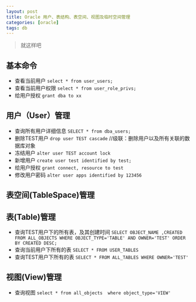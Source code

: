 ```yaml
---
layout: post
title: Oracle 用户、表结构、表空间、视图及临时空间管理
categories: [oracle]
tags: db
---
```


> 就这样吧

## 基本命令

- 查看当前用户
`select * from user_users;`
- 查看当前用户权限
`select * from user_role_privs;`
- 给用户授权
`grant dba to xx`

## 用户（User）管理

- 查询所有用户详细信息
`SELECT * from dba_users;`
- 删除TEST用户
`drop user TEST cascade` //级联：删除用户以及所有关联的数据库对象
- 冻结用户
`alter user TEST account lock`
- 新增用户
`create user test identified by test;`
- 给用户授权
`grant connect, resource to test` 
- 修改用户密码
`alter user apps identified by 123456`


## 表空间(TableSpace)管理

## 表(Table)管理

- 查询TEST用户下的所有表，及其创建时间
` SELECT OBJECT_NAME ,CREATED FROM ALL_OBJECTS WHERE OBJECT_TYPE='TABLE' AND OWNER='TEST' ORDER BY CREATED DESC; `
- 查询当前用户下所有的表
`SELECT * FROM USER_TABLES `
- 查询TEST用户下所有的表
`SELECT * FROM ALL_TABLES WHERE OWNER='TEST' `

## 视图(View)管理

- 查询视图
`select * from all_objects  where object_type='VIEW'`
